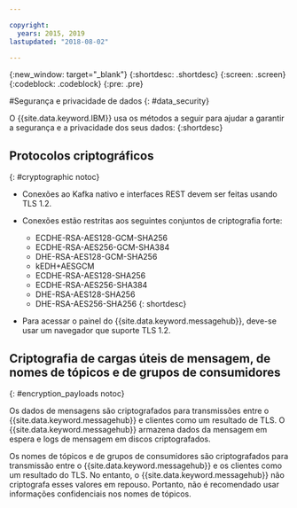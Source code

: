 ```yaml
---

copyright:
  years: 2015, 2019
lastupdated: "2018-08-02"

---
```


{:new_window: target="_blank"}
{:shortdesc: .shortdesc}
{:screen: .screen}
{:codeblock: .codeblock}
{:pre: .pre}


#Segurança e privacidade de dados
{: #data_security}


O {{site.data.keyword.IBM}} usa os métodos a seguir para ajudar a garantir a segurança e a
privacidade dos seus dados:
{:shortdesc}

## Protocolos criptográficos
{: #cryptographic notoc}


*  Conexões ao Kafka nativo e interfaces REST devem ser feitas usando TLS 1.2.
*  Conexões estão restritas aos seguintes conjuntos de criptografia forte:

      * ECDHE-RSA-AES128-GCM-SHA256
      * ECDHE-RSA-AES256-GCM-SHA384
      * DHE-RSA-AES128-GCM-SHA256
      * kEDH+AESGCM
      * ECDHE-RSA-AES128-SHA256
      * ECDHE-RSA-AES256-SHA384
      * DHE-RSA-AES128-SHA256
      * DHE-RSA-AES256-SHA256
{: shortdesc}


*  Para acessar o painel do {{site.data.keyword.messagehub}}, deve-se usar um navegador que suporte TLS 1.2.
   
## Criptografia de cargas úteis de mensagem, de nomes de tópicos e de grupos de consumidores
{: #encryption_payloads notoc}

Os dados de mensagens são criptografados para transmissões entre o {{site.data.keyword.messagehub}}
e clientes como um resultado de TLS. O {{site.data.keyword.messagehub}} armazena dados da mensagem em espera e logs de mensagem em discos criptografados.

Os nomes de tópicos e de grupos de consumidores são criptografados para transmissão entre
o {{site.data.keyword.messagehub}} e os clientes como um resultado do TLS. No entanto,
o {{site.data.keyword.messagehub}} não criptografa esses valores em repouso. Portanto, não é recomendado usar informações confidenciais nos nomes de tópicos.



